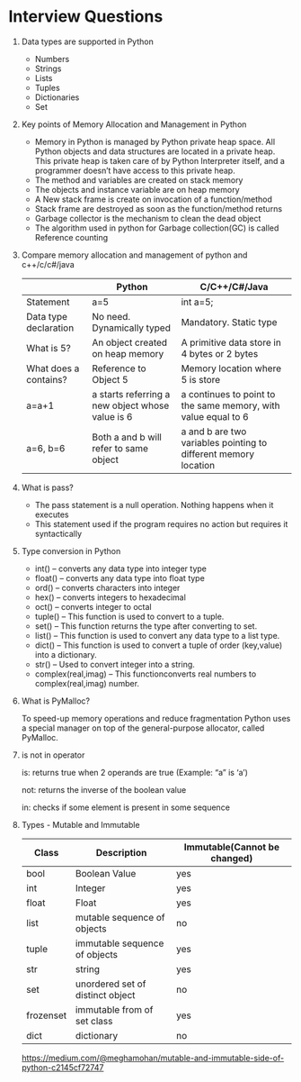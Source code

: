 # Interview Questions
1. Data types are supported in Python
    * Numbers
    * Strings
    * Lists
    * Tuples
    * Dictionaries
    * Set

2. Key points of Memory Allocation and Management in Python
    * Memory in Python is managed by Python private heap space. All Python objects and data structures are located in a private heap. This private heap is taken care of by Python Interpreter itself, and a programmer doesn’t have access to this private heap.
    * The method and variables are created on stack memory
    * The objects and instance variable are on heap memory
    * A New stack frame is create on invocation of a function/method
    * Stack frame are destroyed as soon as the function/method returns
    * Garbage collector is the mechanism to clean the dead object
    * The algorithm used in python for Garbage collection(GC) is called Reference counting
     
3. Compare memory allocation and management of python and c++/c/c#/java

    | |Python|C/C++/C#/Java|
    |---|---|-----|
    |Statement|a=5|int a=5;|
    |Data type declaration|No need. Dynamically typed|Mandatory. Static type|
    |What is 5?|An object created on heap memory|A primitive data store in 4 bytes or 2 bytes
    |What does a contains?|Reference to Object 5|Memory location where 5 is store|
    |a=a+1|a starts referring a new object whose value is 6|a continues to point to the same memory, with value equal to 6|
    |a=6, b=6| Both a and b will refer to same object|a and b are two variables pointing to different memory location|
    
4. What is pass?
    * The pass statement is a null operation. Nothing happens when it executes
    * This statement used if the program requires no action but requires it syntactically
    
5. Type conversion in Python
    * int() – converts any data type into integer type
    * float() – converts any data type into float type
    * ord() – converts characters into integer
    * hex() – converts integers to hexadecimal
    * oct() – converts integer to octal
    * tuple() – This function is used to convert to a tuple.
    * set() – This function returns the type after converting to set.
    * list() – This function is used to convert any data type to a list type.
    * dict() – This function is used to convert a tuple of order (key,value) into a dictionary.
    * str() – Used to convert integer into a string.
    * complex(real,imag) – This functionconverts real numbers to complex(real,imag) number.

6. What is PyMalloc?

    To speed-up memory operations and reduce fragmentation Python uses a special manager on top of the general-purpose allocator, called PyMalloc.

7. is not in operator

    is: returns true when 2 operands are true  (Example: “a” is ‘a’)

    not: returns the inverse of the boolean value

    in: checks if some element is present in some sequence

8. Types - Mutable and Immutable

   |Class|Description|Immutable(Cannot be changed)|
   |-----|-----------|---------|
   |bool|Boolean Value|yes|
   |int|Integer|yes|
   |float|Float|yes|
   |list|mutable sequence of objects|no|
   |tuple|immutable sequence of objects|yes|
   |str|string|yes|
   |set|unordered set of distinct object|no|
   |frozenset|immutable from of set class|yes|
   |dict|dictionary|no|

   https://medium.com/@meghamohan/mutable-and-immutable-side-of-python-c2145cf72747